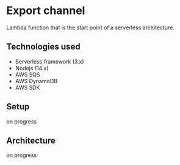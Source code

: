 # Export channel

Lambda function that is the start point of a serverless 
architecture.

## Technologies used

- Serverless framework (3.x)
- Nodejs (14.x)
- AWS SQS
- AWS DynamoDB
- AWS SDK

## Setup

on progress

## Architecture

on progress
